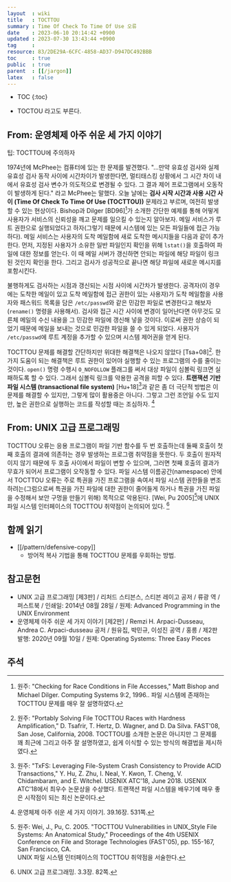 ```yaml
---
layout  : wiki
title   : TOCTTOU
summary : Time Of Check To Time Of Use 오류
date    : 2023-06-10 20:14:42 +0900
updated : 2023-07-30 13:43:44 +0900
tag     : 
resource: 83/2DE29A-6CFC-4858-AD37-D947DC492BBB
toc     : true
public  : true
parent  : [[/jargon]]
latex   : false
---
```

* TOC
{:toc}

- TOCTOU 라고도 부른다.

## From: 운영체제 아주 쉬운 세 가지 이야기

>
팁: TOCTTOU에 주의하자
>
1974년에 McPhee는 컴퓨터에 있는 한 문제를 발견했다.
"...만약 유효성 검사와 실제 유효성 검사 동작 사이에 시간차이가 발생한다면, 멀티태스킹 상황에서 그 시간 차이 내에서 유효성 검사 변수가 의도적으로 변경될 수 있다. 그 결과 제어 프로그램에서 오동작이 발생하게 된다." 라고 McPhee는 말했다.
오늘 날에는 **검사 시작 시간과 사용 시간 사이 (Time Of Check To Time Of Use (TOCTTOU))** 문제라고 부르며, 여전히 발생할 수 있는 현상이다.
Bishop과 Dilger [BD96][^bd96]가 소개한 간단한 예제를 통해 어떻게 사용자가 서비스의 신뢰성을 깨고 문제를 일으킬 수 있는지 알아보자.
메일 서비스가 루트 권한으로 실행되었다고 하자(그렇기 때문에 시스템에 있는 모든 파일들에 접근 가능하다).
메일 서비스는 사용자의 도착 메일함에 새로 도착한 메시지들을 다음과 같이 추가한다.
먼저, 지정된 사용자가 소유한 일반 파일인지 확인을 위해 `lstat()`을 호출하여 파일에 대한 정보를 얻는다.
이 때 메일 서버가 갱신하면 안되는 파일에 해당 파일이 링크된 것인지 확인을 한다.
그리고 검사가 성공적으로 끝나면 해당 파일에 새로운 메시지를 포함시킨다.
>
불행하게도 검사하는 시점과 갱신되는 시점 사이에 시간차가 발생한다.
공격자(이 경우에는 도착한 메일이 있고 도착 메일함에 접근 권한이 있는 사용자)가 도착 메일함을 사용자와 패스워드 목록을 담은 `/etc/passwd`와 같은 민감한 파일로 변경한다고 해보자(`rename()` 명령을 사용해서).
검사와 접근 시간 사이에 변경이 일어난다면 아무것도 모른체 메일의 수신 내용을 그 민감한 파일에 갱신해 넣을 것이다.
이로써 권한 상승이 되었기 때문에 메일을 보내는 것으로 민감한 파일을 쓸 수 있게 되었다.
사용자가 `/etc/passwd`에 루트 계정을 추가할 수 있으며 시스템 제어권을 얻게 된다.
>
TOCTTOU 문제를 해결할 간단하지만 위대한 해결책은 나오지 않았다 [Tsa+08][^tsa08].
한 가지 도움이 되는 해결책은 루트 권한이 있어야 실행할 수 있는 프로그램의 수를 줄이는 것이다.
`open()` 명령 수행시 `O_NOFOLLOW` 플래그를 써서 대상 파일이 심볼릭 링크면 실패하도록 할 수 있다.
그래서 심볼릭 링크를 악용한 공격을 피할 수 있다.
**트랜잭션 기반 파일 시스템 (transactional file system)** [Hu+18][^hu18]과 같은 좀 더 극단적 방법은 이 문제를 해결할 수 있지만, 그렇게 많이 활용중은 아니다.
그렇고 그런 조언일 수도 있지만, 높은 권한으로 실행하는 코드를 작성할 때는 조심하자.
[^easy-531]

## From: UNIX 고급 프로그래밍

>
TOCTTOU 오류는 응용 프로그램이 파일 기반 함수를 두 번 호출하는데 둘째 호출이 첫째 호출의 결과에 의존하는 경우 발생하는 프로그램 취약점을 뜻한다.
두 호출이 원자적이지 않기 때문에 두 호출 사이에서 파일이 변할 수 있으며, 그러면 첫째 호출의 결과가 무효가 되어서 프로그램이 오작동할 수 있다.
파일 시스템 이름공간(namespace) 안에서 TOCTTOU 오류는 주로 특권을 가진 프로그램을 속여서 파일 시스템 권한들을 변조하려는(그럼으로써 특권을 가진 파일에 대한 권한이 줄어들게 하거나 특권을 가진 파일을 수정해서 보안 구멍을 만들기 위해) 목적으로 악용된다.
[Wei, Pu 2005][^wei]에 UNIX 파일 시스템 인터페이스의 TOCTTOU 취약점이 논의되어 있다.
[^rich-82]

## 함께 읽기

- [[/pattern/defensive-copy]]
    - 방어적 복사 기법을 통해 TOCTTOU 문제를 우회하는 방법.

## 참고문헌

- UNIX 고급 프로그래밍 [제3판] / 리처드 스티븐스, 스티븐 레이고 공저 / 류광 역 / 퍼스트북 / 인쇄일: 2014년 08월 28일 / 원제: Advanced Programming in the UNIX Environment
- 운영체제 아주 쉬운 세 가지 이야기 [제2판] / Remzi H. Arpaci-Dusseau, Andrea C. Arpaci-dusseau 공저 / 원유집, 박민규, 이성진 공역 / 홍릉 / 제2판 발행: 2020년 09월 10일 / 원제: Operating Systems: Three Easy Pieces

## 주석

[^easy-531]: 운영체제 아주 쉬운 세 가지 이야기. 39.16장. 531쪽.
[^bd96]: 원주: "Checking for Race Conditions in File Accesses," Matt Bishop and Michael Dilger. Computing Systems 9:2, 1996.. 파일 시스템에 존재하는 TOCTTOU 문제를 매우 잘 설명하였다.
[^tsa08]: 원주: "Portably Solving File TOCTTOU Races with Hardness Amplification," D. Tsafrir, T. Hertz, D. Wagner, and D. Da Silva. FAST'08, San Jose, California, 2008. TOCTTOU를 소개한 논문은 아니지만 그 문제를 꽤 최근에 그리고 아주 잘 설명하였고, 쉽게 이식할 수 있는 방식의 해결법을 제시하였다.
[^hu18]: 원주: "TxFS: Leveraging File-System Crash Consistency to Provide ACID Transactions," Y. Hu, Z. Zhu, I. Neal, Y. Kwon, T. Cheng, V. Chidambaram, and E. Witchel. USENIX ATC'18, June 2018. USENIX ATC'18에서 최우수 논문상을 수상했다. 트랜잭션 파일 시스템을 배우기에 매우 좋은 시작점이 되는 최신 논문이다.
[^rich-82]: UNIX 고급 프로그래밍. 3.3장. 82쪽.
[^wei]: 원주: Wei, J., Pu, C. 2005. "TOCTTOU Vulnerabilities in UNIX_Style File Systems: An Anatomical Study," Proceedings of the 4th USENIX Conference on File and Storage Technologies (FAST'05), pp. 155-167, San Francisco, CA. <br/> UNIX 파일 시스템 인터페이스의 TOCTTOU 취약점을 서술한다.

